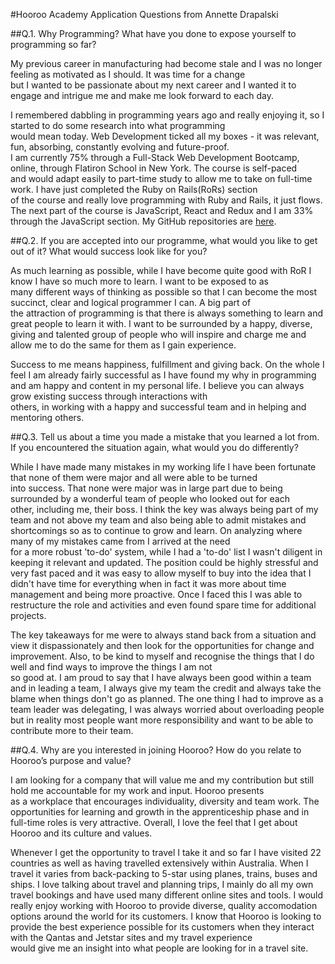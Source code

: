 #Hooroo Academy Application Questions from Annette Drapalski

##Q.1. Why Programming? What have you done to expose yourself to programming so far?

My previous career in manufacturing had become stale and I was no longer feeling as motivated as I should. It was time for a change  
but I wanted to be passionate about my next career and I wanted it to engage and intrigue me and make me look forward to each day. 

I remembered dabbling in programming years ago and really enjoying it, so I started to do some research into what programming   
would mean today. Web Development ticked all my boxes - it was relevant, fun, absorbing, constantly evolving and future-proof.   
I am currently 75% through a Full-Stack Web Development Bootcamp, online, through Flatiron School in New York. The course is self-paced   
and would adapt easily to part-time study to allow me to take on full-time work. I have just completed the Ruby on Rails(RoRs) section   
of the course and really love programming with Ruby and Rails, it just flows. The next part of the course is JavaScript, React and Redux   and I am 33% through the JavaScript section. My GitHub repositories are [here](https://github.com/apalski?tab=repositories).

##Q.2. If you are accepted into our programme, what would you like to get out of it? What would success look like for you?

As much learning as possible, while I have become quite good with RoR I know I have so much more to learn. I want to be exposed to as   
many different ways of thinking as possible so that I can become the most succinct, clear and logical programmer I can. A big part of   
the attraction of programming is that there is always something to learn and great people to learn it with. I want to be surrounded by a   happy, diverse, giving and talented group of people who will inspire and charge me and allow me to do the same for them as I gain   experience.

Success to me means happiness, fulfillment and giving back. On the whole I feel I am already fairly successful as I have found my why in   programming and am happy and content in my personal life. I believe you can always grow existing success through interactions with   
others, in working with a happy and successful team and in helping and mentoring others.

##Q.3. Tell us about a time you made a mistake that you learned a lot from. If you encountered the situation again, what would you do differently?

While I have made many mistakes in my working life I have been fortunate that none of them were major and all were able to be turned   
into success. That none were major was in large part due to being surrounded by a wonderful team of people who looked out for each   
other, including me, their boss. I think the key was always being part of my team and not above my team and also being able to admit   mistakes and shortcomings so as to continue to grow and learn. On analyzing where many of my mistakes came from I arrived at the need   
for a more robust 'to-do' system, while I had a 'to-do' list I wasn't diligent in keeping it relevant and updated. The position could be   highly stressful and very fast paced and it was easy to allow myself to buy into the idea that I didn't have time for everything when in   fact it was more about time management and being more proactive. Once I faced this I was able to restructure the role and activities and   even found spare time for additional projects.

The key takeaways for me were to always stand back from a situation and view it dispassionately and then look for the opportunities for   change and improvement. Also, to be kind to myself and recognise the things that I do well and find ways to improve the things I am not   
so good at. I am proud to say that I have always been good within a team and in leading a team, I always give my team the credit and   always take the blame when things don't go as planned. The one thing I had to improve as a team leader was delegating, I was always   worried about overloading people but in reality most people want more responsibility and want to be able to contribute more to their team.

##Q.4.  Why are you interested in joining Hooroo? How do you relate to Hooroo’s purpose and value?

I am looking for a company that will value me and my contribution but still hold me accountable for my work and input. Hooroo presents   
as a workplace that encourages individuality, diversity and team work. The opportunities for learning and growth in the apprenticeship   phase and in full-time roles is very attractive. Overall, I love the feel that I get about Hooroo and its culture and values.

Whenever I get the opportunity to travel I take it and so far I have visited 22 countries as well as having travelled extensively within   Australia. When I travel it varies from back-packing to 5-star using planes, trains, buses and ships. I love talking about travel and   planning trips, I mainly do all my own travel bookings and have used many different online sites and tools. I would really enjoy working   with Hooroo to provide diverse, quality accomodation options around the world for its customers. I know that Hooroo is looking to   
provide the best experience possible for its customers when they interact with the Qantas and Jetstar sites and my travel experience   
would give me an insight into what people are looking for in a travel site.


